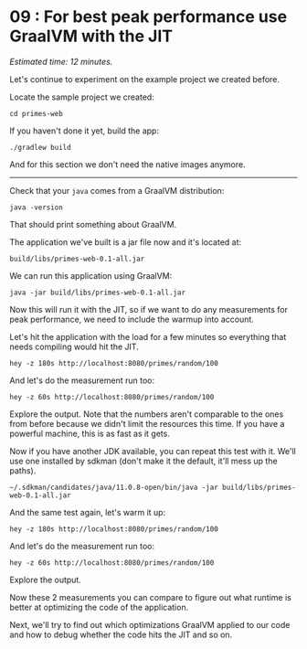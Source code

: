 # 09 : For best peak performance use GraalVM with the JIT

*Estimated time: 12 minutes.*

Let's continue to experiment on the example project we created before.

Locate the sample project we created:

```
cd primes-web
```

If you haven't done it yet, build the app:
```
./gradlew build
```

And for this section we don't need the native images anymore.

--------------------------

Check that your `java` comes from a GraalVM distribution:
```
java -version
```

That should print something about GraalVM.

The application we've built is a jar file now and it's located at:
```
build/libs/primes-web-0.1-all.jar
```

We can run this application using GraalVM:

```
java -jar build/libs/primes-web-0.1-all.jar
```

Now this will run it with the JIT, so if we want to do any measurements for peak performance, we need to include the warmup into account.

Let's hit the application with the load for a few minutes so everything that needs compiling would hit the JIT.
```
hey -z 180s http://localhost:8080/primes/random/100
```

And let's do the measurement run too:
```
hey -z 60s http://localhost:8080/primes/random/100
```

Explore the output. Note that the numbers aren't comparable to the ones from before because we didn't limit the resources this time. If you have a powerful machine, this is as fast as it gets.


Now if you have another JDK available, you can repeat this test with it. We'll use one installed by sdkman (don't make it the default, it'll mess up the paths).

```
~/.sdkman/candidates/java/11.0.8-open/bin/java -jar build/libs/primes-web-0.1-all.jar
```

And the same test again, let's warm it up:
```
hey -z 180s http://localhost:8080/primes/random/100
```

And let's do the measurement run too:
```
hey -z 60s http://localhost:8080/primes/random/100
```

Explore the output.

Now these 2 measurements you can compare to figure out what runtime is better at optimizing the code of the application.


Next, we'll try to find out which optimizations GraalVM applied to our code and how to debug whether the code hits the JIT and so on.
